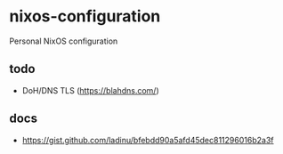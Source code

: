 # nixos-configuration

Personal NixOS configuration

## todo

- DoH/DNS TLS (https://blahdns.com/)

## docs

- https://gist.github.com/ladinu/bfebdd90a5afd45dec811296016b2a3f
